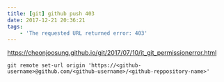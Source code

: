 ```yaml
---
title: [git] github push 403
date: 2017-12-21 20:36:21
tags:
    - 'The requested URL returned error: 403'
---
```


<https://cheonjoosung.github.io/git/2017/07/10/it_git_permissionerror.html>

```
git remote set-url origin 'https://<github-username>@github.com/<github-username>/<github-reppository-name>'
```

<!-- more -->